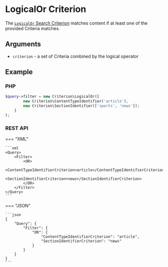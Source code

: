 # LogicalOr Criterion

The [`LogicalOr` Search Criterion](https://github.com/ibexa/core/blob/main/src/contracts/Repository/Values/Content/Query/Criterion/LogicalOr.php)
matches content if at least one of the provided Criteria matches.

## Arguments

- `criterion` - a set of Criteria combined by the logical operator

## Example

### PHP

``` php
$query->filter = new Criterion\LogicalOr([
        new Criterion\ContentTypeIdentifier('article'),
        new Criterion\SectionIdentifier(['sports', 'news']);
    ]
);
```

### REST API

=== "XML"

    ```xml
    <Query>
        <Filter>
            <OR>
                <ContentTypeIdentifierCriterion>article</ContentTypeIdentifierCriterion>
                <SectionIdentifierCriterion>news</SectionIdentifierCriterion>
            </OR>
        </Filter>
    </Query>
    ```

=== "JSON"

    ```json
    {
        "Query": {
            "Filter": {
                "OR": {
                    "ContentTypeIdentifierCriterion": "article",
                    "SectionIdentifierCriterion": "news"
                }
            }
        }
    }
    ```